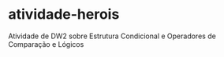 # atividade-herois
Atividade de DW2 sobre Estrutura Condicional e Operadores de Comparação e Lógicos
